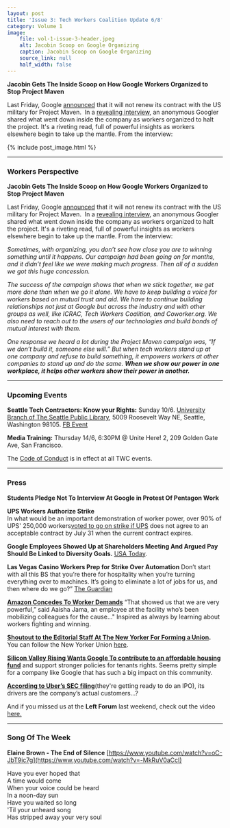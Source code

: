 ```yaml
---
layout: post
title: 'Issue 3: Tech Workers Coalition Update 6/8'
category: Volume 1
image:
    file: vol-1-issue-3-header.jpeg
    alt: Jacobin Scoop on Google Organizing
    caption: Jacobin Scoop on Google Organizing
    source_link: null
    half_width: false
---
```


<!-- Content imported from: http://eepurl.com/dxCVoL -->

**Jacobin Gets The Inside Scoop on How Google Workers Organized to Stop Project Maven**  

Last Friday, Google [announced](https://gizmodo.com/google-plans-not-to-renew-its-contract-for-project-mave-1826488620) that it will not renew its contract with the US military for Project Maven.&nbsp; In a [revealing interview](https://jacobinmag.com/2018/06/google-project-maven-military-tech-workers), an anonymous Googler shared what went down inside the company as workers organized to halt the project. It's a riveting&nbsp;read, full of powerful insights as workers elsewhere begin to take up the mantle. From the interview:

<!--excerpt-->

{% include post_image.html %}

***

###  Workers Perspective

**Jacobin Gets The Inside Scoop on How Google Workers Organized to Stop Project Maven**  
  
Last Friday, Google [announced](https://gizmodo.com/google-plans-not-to-renew-its-contract-for-project-mave-1826488620) that it will not renew its contract with the US military for Project Maven.&nbsp; In a [revealing interview](https://jacobinmag.com/2018/06/google-project-maven-military-tech-workers), an anonymous Googler shared what went down inside the company as workers organized to halt the project. It's a riveting&nbsp;read, full of powerful insights as workers elsewhere begin to take up the mantle. From the interview:
  
_Sometimes, with organizing, you don’t see how close you are to winning something until it happens. Our campaign had been going on for months, and it didn’t feel like we were making much progress. Then all of a sudden we got this huge concession._

_The success of the campaign shows that when we stick together, we get more done than when we go it alone. We have to keep building a voice for workers based on mutual trust and aid. We have to continue building relationships not just at Google but across the industry and with other groups as well, like ICRAC, Tech Workers Coalition, and Coworker.org. We also need to reach out to the users of our technologies and build bonds of mutual interest with them._

_One response we heard a lot during the Project Maven campaign was, “If we don’t build it, someone else will.” But when tech workers stand up at one company and refuse to build something, it empowers workers at other companies to stand up and do the same. **When we show our power in one workplace, it helps other workers show their power in another.**_

***

###  Upcoming Events

**Seattle Tech Contractors: Know your Rights:** Sunday 10/6.&nbsp;[University Branch of The Seattle Public Library](https://www.facebook.com/University-Branch-of-The-Seattle-Public-Library-110325159044381/), 5009 Roosevelt Way NE, Seattle, Washington 98105.&nbsp;[FB Event](https://www.facebook.com/events/194344231207737/)

**Media Training:** Thursday&nbsp;14/6, 6:30PM @ Unite Here! 2, 209 Golden Gate Ave, San Francisco.

The [Code of Conduct](https://techworkerscoalition.org/community-guide/) is in effect at all TWC events.

***

###  Press

**Students Pledge Not To Interview At Google in Protest Of Pentagon Work**
  
**UPS Workers Authorize Strike**  
In what would be an important demonstration of worker power, over 90% of UPS' 250,000 workers[voted to go on strike&nbsp;if UPS](http://inthesetimes.com/working/entry/21198/ups_teamsters_strike_hoffa_united_parcel_service) does not agree to an acceptable contract by&nbsp;July 31&nbsp;when the current contract expires.  
  
**Google Employees Showed Up at Shareholders Meeting And Argued Pay Should Be Linked to Diversity Goals.** [USA Today](https://www.usatoday.com/story/tech/2018/06/05/google-employee-activism-diversity-pentagon-shakes-up-internet-giant/665423002/).

**Las Vegas Casino Workers Prep for Strike Over Automation**
Don’t start with all this BS that you’re there for hospitality when you’re turning everything over to machines. It’s going to eliminate a lot of jobs for us, and then where do we go?”&nbsp;[The Guardian](https://www.theguardian.com/us-news/2018/jun/02/las-vegas-workers-strike-automation-casinos?CMP=Share_AndroidApp_Slack)

**[Amazon Concedes To Worker Demands](https://www.bloomberg.com/news/articles/2018-06-07/prime-day-ramadan-conflict-spurs-rare-amazon-worker-agitation)&nbsp;**“That showed us that we are very powerful,” said Aaisha Jama, an employee at the facility who’s been mobilizing colleagues for the cause..."&nbsp;Inspired as always by learning about workers fighting and winning.

**[Shoutout to the Editorial Staff At The New Yorker For Forming a Union](https://twitter.com/newyorkerunion/status/1004345931620339712).** You can follow the New Yorker Union [here](https://twitter.com/newyorkerunion).

**[Silicon Valley Rising Wants Google To contribute to an affordable housing fund](http://abc7news.com/business/activists-rally-outside-alphabet-shareholders-meeting-in-mountain-view/3569558/?sf191239371=1)** and support stronger policies for tenants rights. Seems pretty simple for a company like Google that has such a big impact on this community.

**[According to Uber’s SEC filing](http://observer.com/2017/10/uber-going-public-sec-business-model-driver-earnings/)**(they're getting ready to do an IPO), its drivers are the company’s actual customers...?

And if you missed us at the **Left Forum** last weekend, check out the video [here.](https://www.facebook.com/TechWorkersCoalition/videos/2080683772174144/)  

***

### Song Of The Week

**Elaine Brown - The End of Silence**
[https://www.youtube.com/watch?v=oC-JbT9ic7g](https://www.youtube.com/watch?v=-MkRuV0aCcI)  

Have you ever hoped that  
A time would come  
When your voice could be heard  
In a noon-day sun  
Have you waited so long  
'Til your unheard song  
Has stripped away your very soul  
